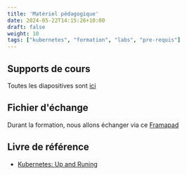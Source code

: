 ```yaml
---
title: 'Matériel pédagogique'
date: 2024-05-22T14:15:26+10:00
draft: false
weight: 10
tags: ["kubernetes", "formation", "labs", "pre-requis"]
---
```


## Supports de cours

Toutes les diapositives sont [ici](https://k8s-school.fr/pdf)

## Fichier d'échange

Durant la formation, nous allons échanger via ce [Framapad](https://annuel.framapad.org/p/k8s-school?lang=fr)

## Livre de référence

- [Kubernetes: Up and Runing](https://eddiejackson.net/azure/Kubernetes_book.pdf)

